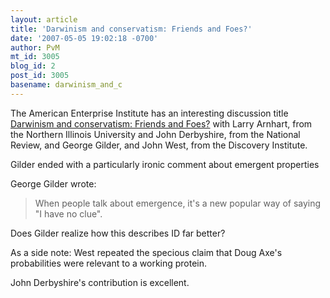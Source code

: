 ```yaml
---
layout: article
title: 'Darwinism and conservatism: Friends and Foes?'
date: '2007-05-05 19:02:18 -0700'
author: PvM
mt_id: 3005
blog_id: 2
post_id: 3005
basename: darwinism_and_c
---
```

The American Enterprise Institute has an interesting discussion title [Darwinism and conservatism: Friends and Foes?](http://www.aei.org/events/eventID.1482,filter.all/event_detail.asp) with Larry Arnhart, from the Northern Illinois University and John Derbyshire, from the National Review, and George Gilder, and John West, from the Discovery Institute.

Gilder ended with a particularly ironic comment about emergent properties

George Gilder wrote:

> When people talk about emergence, it's a new popular way of saying "I have no clue".

Does Gilder realize how this describes ID far better?

As a side note: West repeated the specious claim that Doug Axe's probabilities were relevant to a working protein.

John Derbyshire's contribution is excellent.

